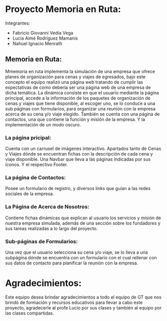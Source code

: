 # Proyecto Memoria en Ruta:
Integrantes:
- Fabricio Giovanni Vedia Vega
- Lucia Aimé Rodríguez Mamanis
- Nahuel Ignacio Menrath
## Memoria en Ruta:
Mmemoria en ruta implementa la simulación de una empresa que ofrece planes de organización para cenas y viajes de egresados, bajo este concepto el equipo realizó una página web tratando de cumplir las expectativas de como debería ser una página web de una empresa de dicha temática. La dinámica consiste en que el usuario mediante la página principal, accede a la información de los paquetes de organización de cenas y viajes que tiene disponible, al escoger uno, se lo conduce a una sub páginas con formularios, para organizar una reunión con la empresa acerca de su cena y/o viaje elegido. También se cuenta con una página de contactos, una que contiene la función y misión de la empresa. Y la implementación de un modo oscuro.

### La página pricipal:
Cuenta con un carrusel de imágenes interactivo. Apartados tanto de Cenas y Viajes dónde se encuentran fichas con la descripción de cada cena y viaje disponible. Una Navbar que lleva a las páginas indicadas por sus íconos. Y el respectivo Footer.

### La página de Contactos: 
Posee un formulario de registro, y diversos links que guían a las redes sociales de la empresa.

### La Página de Acerca de Nosotros:
Contiene fichas dinámicas que explican al usuario los servicios y misión de nuestra empresa simulada, además de una sección sobre los fundadores y sus tareas realizadas a lo largo del proyecto.

### Sub-páginas de Formularios:
Una vez que el usuario selecciona su cena y/o viaje, se lo lleva a una subpágina dónde se encuentra con un formulario con el cual rellenar con sus datos de contacto para planificar la reunión con la empresa.

# Agradecimientos:
Este equipo desea brindar agradecimientos a todo el equipo de GT que nos brindó de formación y recursos educativos para llevar a cabo este proyecto, agradecerle al profe Lucio por sus clases y también al equipo por las clases compartidas. 
